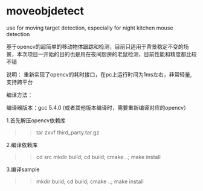 # moveobjdetect
use for moving target detection, especially for night kitchen mouse detection


基于opencv的超简单的移动物体跟踪和检测，目前只适用于背景稳定不变的场景，本次项目一开始的目的也是用在夜间厨房的老鼠检测，目前性能和精度都比较不错

说明：
        重新实现了opencv的耗时接口，在pc上运行时间为1ms左右，非常轻量, 支持跨平台


编译方法：

编译器版本：gcc 5.4.0 (或者其他版本编译时，需要重新编译对应的opencv）

1.首先解压opencv依赖库
>> tar zxvf third_party.tar.gz

2.编译依赖库
>> cd src
>> mkdir build; cd build; cmake ..; make install

3.编译sample
>> mkdir build; cd build; cmake ..; make install
